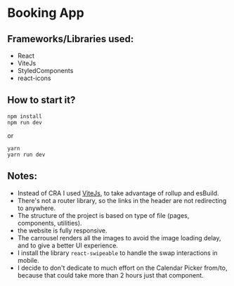 # Booking App

## Frameworks/Libraries used:

- React
- ViteJs
- StyledComponents
- react-icons

## How to start it?

```
npm install
npm run dev
```

or

```
yarn
yarn run dev
```

## Notes:

- Instead of CRA I used [ViteJs](https://vitejs.dev/), to take advantage of rollup and esBuild.
- There's not a router library, so the links in the header are not redirecting to anywhere.
- The structure of the project is based on type of file (pages, components, utilities).
- the website is fully responsive.
- The carrousel renders all the images to avoid the image loading delay, and to give a better UI experience.
- I install the library `react-swipeable` to handle the swap interactions in mobile.
- I decide to don't dedicate to much effort on the Calendar Picker from/to, because that could take more than 2 hours just that component.
